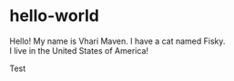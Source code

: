 # hello-world

Hello!  My name is Vhari Maven.  I have a cat named Fisky.  
I live in the United States of America!

Test